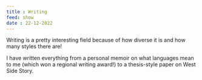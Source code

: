 ```yaml
---
title : Writing
feed: show
date : 22-12-2022
---
```


Writing is a pretty interesting field because of how diverse it is and how many styles there are!

I have written everything from a personal memoir on what languages mean to me (which won a regional writing award!) to a thesis-style paper on West Side Story.
